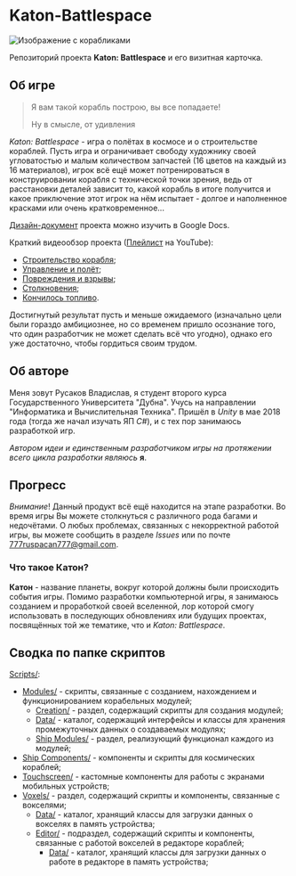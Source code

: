 # Katon-Battlespace

![Изображение с корабликами](https://user-images.githubusercontent.com/75719391/110838119-25363b00-82b3-11eb-9d43-30e02797f9b9.png)

Репозиторий проекта **Katon: Battlespace** и его визитная карточка.

## Об игре
> Я вам такой корабль построю, вы все попадаете!
> 
> Ну в смысле, от удивления
> 
*Katon: Battlespace* - игра о полётах в космосе и о строительстве кораблей. Пусть игра и ограничивает свободу художнику своей угловатостью и малым количеством запчастей (16 цветов на каждый из 16 материалов), игрок всё ещё может потренироваться в конструировании корабля с технической точки зрения, ведь от расстановки деталей зависит то, какой корабль в итоге получится и какое приключение этот игрок на нём испытает - долгое и наполненное красками или очень кратковременное...

[Дизайн-документ](https://docs.google.com/document/d/1HGFJKazQLUXh3KHtl_5YbpAp1U28bYtq7fA64EflLo4/edit?usp=sharing) проекта можно изучить в Google Docs.

Краткий видеообзор проекта ([Плейлист](https://www.youtube.com/watch?v=IGB8aBQnkII&list=PLnRh3_Lo2vupQVoHEfJIGooQYXL504a_A) на YouTube):
- [Строительство корабля](https://www.youtube.com/watch?v=IGB8aBQnkII);
- [Управление и полёт](https://www.youtube.com/watch?v=JcEAleAuhk8);
- [Повреждения и взрывы](https://www.youtube.com/watch?v=x6HCjHZyGGk);
- [Столкновения](https://www.youtube.com/watch?v=Efzp1ict7Ks);
- [Кончилось топливо](https://www.youtube.com/watch?v=A_3YdXi1JRw).

Достигнутый результат пусть и меньше ожидаемого (изначально цели были гораздо амбициознее, но со временем пришло осознание того, что один разработчик не может сделать всё что угодно), однако его уже достаточно, чтобы гордиться своим трудом.

## Об авторе
Меня зовут Русаков Владислав, я студент второго курса Государственного Университета "Дубна". Учусь на направлении "Информатика и Вычислительная Техника".
Пришёл в *Unity* в мае 2018 года (тогда же начал изучать ЯП *C#*), и с тех пор занимаюсь разработкой игр.

*Автором идеи и единственным разработчиком игры на протяжении всего цикла разработки являюсь* **я**.

## Прогресс
*Внимание*! Данный продукт всё ещё находится на этапе разработки. Во время игры Вы можете столкнуться с различного рода багами и недочётами. О любых проблемах, связанных с некорректной работой игры, вы можете сообщить в разделе *Issues* или по почте 777ruspacan777@gmail.com.

### Что такое Катон?
**Катон** - название планеты, вокруг которой должны были происходить события игры. Помимо разработки компьютерной игры, я занимаюсь созданием и проработкой своей вселенной, лор которой смогу использовать в последующих обновлениях или будущих проектах, посвящённых той же тематике, что и *Katon: Battlespace*.

## Сводка по папке скриптов
[Scripts/](/Katon%20Battlespace/Assets/Scripts/):
- [Modules/](/Katon%20Battlespace/Assets/Scripts/Modules) - скрипты, связанные с созданием, нахождением и функционированием корабельных модулей;
  - [Creation/](/Katon%20Battlespace/Assets/Scripts/Modules/Creation) - раздел, содержащий скрипты для создания модулей;
  - [Data/](/Katon%20Battlespace/Assets/Scripts/Modules/Data) - каталог, содержащий интерфейсы и классы для хранения промежуточных данных о создаваемых модулях;
  - [Ship Modules/](/Katon%20Battlespace/Assets/Scripts/Modules/Ship%20Modules) - раздел, реализующий функционал каждого из модулей;
- [Ship Components/](/Katon%20Battlespace/Assets/Scripts/Ship%20Components) - компоненты и скрипты для космических кораблей;
- [Touchscreen/](/Katon%20Battlespace/Assets/Scripts/Touchscreen) - кастомные компоненты для работы с экранами мобильных устройств;
- [Voxels/](/Katon%20Battlespace/Assets/Scripts/Voxels) - раздел, содержащий скрипты и компоненты, связанные с вокселями;
  - [Data/](/Katon%20Battlespace/Assets/Scripts/Voxels/Data) - каталог, хранящий классы для загрузки данных о вокселях в память устройства;
  - [Editor/](/Katon%20Battlespace/Assets/Scripts/Voxels/Editor) - подраздел, содержащий скрипты и компоненты, связанные с работой вокселей в редакторе кораблей;
    - [Data/](/Katon%20Battlespace/Assets/Scripts/Voxels/Editor/Data) - каталог, хранящий классы для загрузки данных о работе в редакторе в память устройства;
